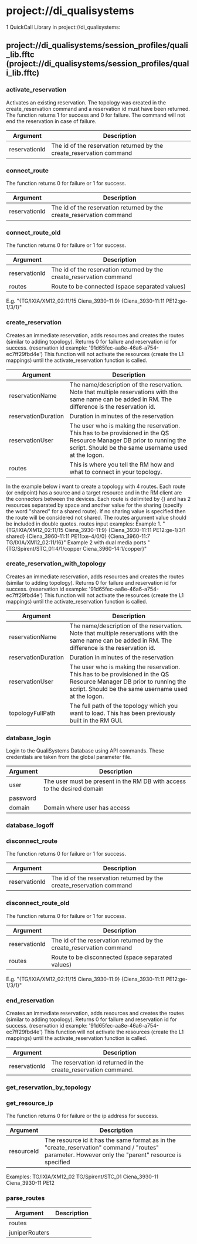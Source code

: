 # project://di_qualisystems
1 QuickCall Library in project://di_qualisystems:
## project://di_qualisystems/session_profiles/quali_lib.fftc (project://di_qualisystems/session_profiles/quali_lib.fftc)

### activate_reservation
Activates an existing reservation. The topology was created in the create_reservation command and a reservation id must have been returned. The function returns 1 for success and 0 for failure. The command will not end the reservation in case of failure.

Argument | Description
------------ | -------------
reservationId | The id of the reservation returned by the create_reservation command
### connect_route
The function returns 0 for failure or 1 for success. 

Argument | Description
------------ | -------------
reservationId | The id of the reservation returned by the create_reservation command
### connect_route_old
The function returns 0 for failure or 1 for success. 

Argument | Description
------------ | -------------
reservationId | The id of the reservation returned by the create_reservation command
routes | Route to be connected (space separated values)
E.g. "{TG/IXIA/XM12_02:11/15 Ciena_3930-11:9} {Ciena_3930-11:11 PE12:ge-1/3/1}"
### create_reservation
Creates an immediate reservation, adds resources and creates the routes (similar to adding topology). Returns 0 for failure and reservation id for success. (reservation id example: '91d65fec-aa8e-46a6-a754-ec7ff29fbd4e')
This function will not activate the resources (create the L1 mappings) until the activate_reservation function is called.

Argument | Description
------------ | -------------
reservationName | The name/description of the reservation. Note that multiple reservations with the same name can be added in RM. The difference is the reservation id.
reservationDuration | Duration in minutes of the reservation
reservationUser | The user who is making the reservation. This has to be provisioned in the QS Resource Manager DB prior to running the script. Should be the same username used at the logon.
routes | This is where you tell the RM how and what to connect in your topology.
In the example below i want to create a topology with 4 routes. Each route (or endpoint) has a source and a target resource and in the RM client are the connectors between the devices.
Each route is delimited by {} and has 2 resources separated by space and another value for the sharing (specify the word "shared" for a shared route). If no sharing value is specified then the route will be considered not shared. The routes argument value should be included in double quotes.
routes input examples:
Example 1. "{TG/IXIA/XM12_02:11/15 Ciena_3930-11:9} {Ciena_3930-11:11 PE12:ge-1/3/1 shared} {Ciena_3960-11:11 PE11:xe-4/0/0} {Ciena_3960-11:7 TG/IXIA/XM12_02:11/16}"
Example 2 with dual media ports "{TG/Spirent/STC_01:4/1/copper Ciena_3960-14:1/copper}"
### create_reservation_with_topology
Creates an immediate reservation, adds resources and creates the routes (similar to adding topology). Returns 0 for failure and reservation id for success. (reservation id example: '91d65fec-aa8e-46a6-a754-ec7ff29fbd4e')
This function will not activate the resources (create the L1 mappings) until the activate_reservation function is called.

Argument | Description
------------ | -------------
reservationName | The name/description of the reservation. Note that multiple reservations with the same name can be added in RM. The difference is the reservation id.
reservationDuration | Duration in minutes of the reservation
reservationUser | The user who is making the reservation. This has to be provisioned in the QS Resource Manager DB prior to running the script. Should be the same username used at the logon.
topologyFullPath | The full path of the topology which you want to load. This has been previously built in the RM GUI.
### database_login
Login to the QualiSystems Database using API commands. These credentials are taken from the global parameter file.

Argument | Description
------------ | -------------
user | The user must be present in the RM DB with access to the desired domain
password | 
domain | Domain where user has access
### database_logoff
### disconnect_route
The function returns 0 for failure or 1 for success. 

Argument | Description
------------ | -------------
reservationId | The id of the reservation returned by the create_reservation command
### disconnect_route_old
The function returns 0 for failure or 1 for success. 

Argument | Description
------------ | -------------
reservationId | The id of the reservation returned by the create_reservation command
routes | Route to be disconnected (space separated values)
E.g. "{TG/IXIA/XM12_02:11/15 Ciena_3930-11:9} {Ciena_3930-11:11 PE12:ge-1/3/1}"
### end_reservation
Creates an immediate reservation, adds resources and creates the routes (similar to adding topology). Returns 0 for failure and reservation id for success. (reservation id example: '91d65fec-aa8e-46a6-a754-ec7ff29fbd4e')
This function will not activate the resources (create the L1 mappings) until the activate_reservation function is called.

Argument | Description
------------ | -------------
reservationId | The reservation id returned in the create_reservation command.
### get_reservation_by_topology
### get_resource_ip
The function returns 0 for failure or the ip address for success. 

Argument | Description
------------ | -------------
resourceId | The resource id it has the same format as in the "create_reservation" command / "routes" parameter. However only the "parent" resource is specified
Examples: 
TG/IXIA/XM12_02
TG/Spirent/STC_01
Ciena_3930-11
Ciena_3930-11
PE12
### parse_routes

Argument | Description
------------ | -------------
routes | 
juniperRouters | 
